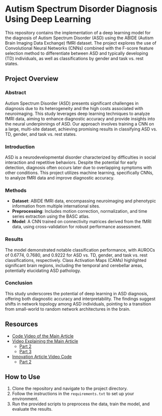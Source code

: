 # Autism Spectrum Disorder Diagnosis Using Deep Learning

This repository contains the implementation of a deep learning model for the diagnosis of Autism Spectrum Disorder (ASD) using the ABIDE (Autism Brain Imaging Data Exchange) fMRI dataset. The project explores the use of Convolutional Neural Networks (CNNs) combined with the F-score feature selection method to differentiate between ASD and typically developing (TD) individuals, as well as classifications by gender and task vs. rest states.

## Project Overview

### Abstract
Autism Spectrum Disorder (ASD) presents significant challenges in diagnosis due to its heterogeneity and the high costs associated with neuroimaging. This study leverages deep learning techniques to analyze fMRI data, aiming to enhance diagnostic accuracy and provide insights into the neural underpinnings of ASD. Our approach involves training a CNN on a large, multi-site dataset, achieving promising results in classifying ASD vs. TD, gender, and task vs. rest states.

### Introduction
ASD is a neurodevelopmental disorder characterized by difficulties in social interaction and repetitive behaviors. Despite the potential for early detection, diagnosis often occurs later due to overlapping symptoms with other conditions. This project utilizes machine learning, specifically CNNs, to analyze fMRI data and improve diagnostic accuracy.

### Methods
- **Dataset**: ABIDE fMRI data, encompassing neuroimaging and phenotypic information from multiple international sites.
- **Preprocessing**: Includes motion correction, normalization, and time series extraction using the BASC atlas.
- **Model**: A CNN trained on connectivity matrices derived from the fMRI data, using cross-validation for robust performance assessment.

### Results
The model demonstrated notable classification performance, with AUROCs of 0.6774, 0.7680, and 0.9222 for ASD vs. TD, gender, and task vs. rest classifications, respectively. Class Activation Maps (CAMs) highlighted significant brain regions, including the temporal and cerebellar areas, potentially elucidating ASD pathology.

### Conclusion
This study underscores the potential of deep learning in ASD diagnosis, offering both diagnostic accuracy and interpretability. The findings suggest shifts in network topology among ASD individuals, pointing to a transition from small-world to random network architectures in the brain.

## Resources

- [Code Video of the Main Article](https://drive.google.com/file/d/1dYn2Rah2hnB5Rux5iL3cWJiYpe362B4D/view?usp=sharing)
- [Video Explaining the Main Article](https://drive.google.com/file/d/1o1buPSPWcbRwMhmvIjydy_cE2ocmR4aH/view?usp=sharing)
  - [Part 2](https://drive.google.com/file/d/1E3ueKz3La5RKwWgz_hMVs-mRWVvSmEYD/view?usp=sharing)
  - [Part 3](https://drive.google.com/file/d/1rwfiV7cbBLoKWSZiWqHWUq6BVMjVAa-r/view?usp=sharing)
- [Innovation Article Video Code](https://drive.google.com/file/d/1a0lesHV6vGTe56Hj80ftZatPQA6vcXip/view?usp=sharing)
  - [Part 2](https://drive.google.com/file/d/1qdqc9ml4HWRo6D-4Bl2ory1-Y1aYAy83/view?usp=sharing)

## How to Use

1. Clone the repository and navigate to the project directory.
2. Follow the instructions in the `requirements.txt` to set up your environment.
3. Run the provided scripts to preprocess the data, train the model, and evaluate the results.
